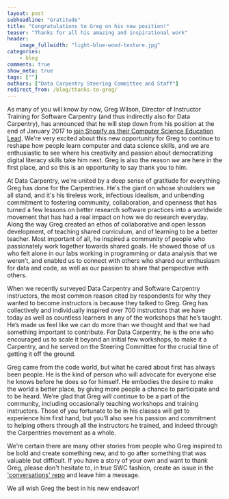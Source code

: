 ```yaml
---
layout: post
subheadline: "Gratitude"
title: "Congratulations to Greg on his new position!"
teaser: "Thanks for all his amazing and inspirational work"
header:
    image_fullwidth: "light-blue-wood-texture.jpg"
categories:
    - blog
comments: true
show_meta: true
tags: [""]
authors: ["Data Carpentry Steering Committee and Staff"]
redirect_from: /blog/thanks-to-greg/
---
```


As many of you will know by now, Greg Wilson, Director of Instructor Training for Software Carpentry (and thus indirectly also for Data Carpentry), has announced that he will step down from his position at the end of January 2017 to [join Shopify as their Computer Science Education Lead](https://software-carpentry.org/blog/2016/12/next-steps.html). We're very excited about this new opportunity for Greg to continue to reshape how people learn computer and data science skills, and we are enthusiastic to see where his creativity and passion about democratizing digital literacy skills take him next. Greg is also the reason _we_ are here in the first place, and so this is an opportunity to say thank you to him.

At Data Carpentry, we're united by a deep sense of gratitude for everything Greg has done for the Carpentries. He's the giant on whose shoulders we all stand, and it's his tireless work, infectious idealism, and unbending commitment to fostering community, collaboration, and openness that has turned a few lessons on better research software practices into a worldwide movement that has had a real impact on how we do research everyday. Along the way Greg created an ethos of collaborative and open lesson development, of teaching shared curriculum, and of learning to be a better teacher. Most important of all, he inspired a community of people who passionately work together towards shared goals. He showed those of us who felt alone in our labs working in programming or data analysis that we weren’t, and enabled us to connect with others who shared our enthusiasm for data and code, as well as our passion to share that perspective with others. 

When we recently surveyed Data Carpentry and Software Carpentry instructors, the most common reason cited by respondents for why they wanted to become instructors is because they talked to Greg. Greg has collectively and individually inspired over 700 instructors that we have today as well as countless learners in any of the workshops that he’s taught. He’s made us feel like we can do more than we thought and that we had something important to contribute. For Data Carpentry, he is the one who encouraged us to scale it beyond an initial few workshops, to make it a Carpentry, and he served on the Steering Committee for the crucial time of getting it off the ground.

Greg came from the code world, but what he cared about first has always been people. He is the kind of person who will advocate for everyone else he knows before he does so for himself. He embodies the desire to make the world a better place, by giving more people a chance to participate and to be heard. We’re glad that Greg will continue to be a part of the community, including occasionally teaching workshops and training instructors. Those of you fortunate to be in his classes will get to experience him first hand, but you’ll also see his passion and commitment to helping others through all the instructors he trained, and indeed through the Carpentries movement as a whole.

We’re certain there are many other stories from people who Greg inspired to be bold and create something new, and to go after something that was valuable but difficult. If you have a story of your own and want to thank Greg, please don't hesitate to, in true SWC fashion, create an issue in the ['conversations' repo](https://github.com/carpentries/conversations/issues/) and leave him a message.

We all wish Greg the best in his new endeavor!
